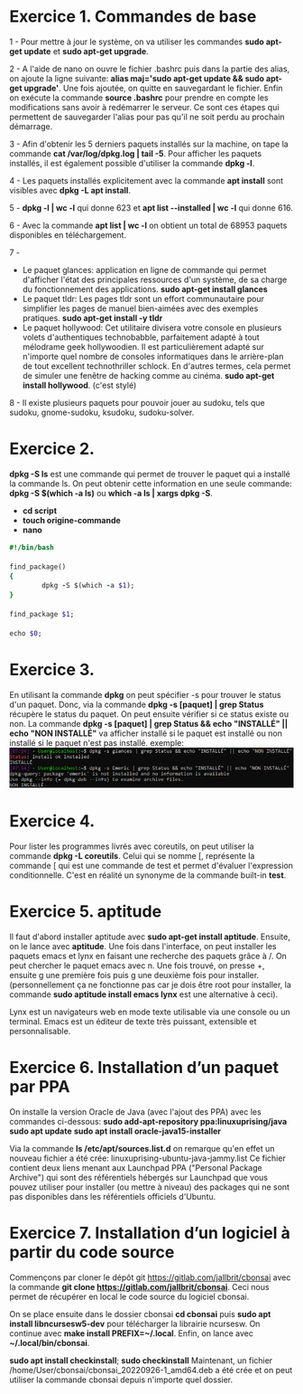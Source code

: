 # **Exercice 1. Commandes de base**

1 - Pour mettre à jour le système, on va utiliser les commandes **sudo apt-get update** et **sudo apt-get upgrade**.

2 - A l'aide de nano on ouvre le fichier .bashrc puis dans la partie des alias, on ajoute la ligne suivante: **alias maj='sudo apt-get update && sudo apt-get upgrade'**. Une fois ajoutée, on quitte en sauvegardant le fichier. Enfin on exécute la commande **source .bashrc** pour prendre en compte les modifications sans avoir à redémarrer le serveur. Ce sont ces étapes qui permettent de sauvegarder l'alias pour pas qu'il ne soit perdu au prochain démarrage.

3 - Afin d'obtenir les 5 derniers paquets installés sur la machine, on tape la commande **cat /var/log/dpkg.log | tail -5**. Pour afficher les paquets installés, il est également possible d'utiliser la commande **dpkg -l**.

4 - Les paquets installés explicitement avec la commande **apt install** sont visibles avec **dpkg -L apt install**.

5 - **dpkg -l | wc -l** qui donne 623 et **apt list --installed | wc -l** qui donne 616.

6 - Avec la commande **apt list | wc -l** on obtient un total de 68953 paquets disponibles en téléchargement.

7 -
* Le paquet glances: application en ligne de commande qui permet d'afficher l'état des principales ressources d'un système, de sa charge du fonctionnement des applications. **sudo apt-get install glances**
* Le paquet tldr: Les pages tldr sont un effort communautaire pour simplifier les pages de manuel bien-aimées avec des exemples pratiques. **sudo apt-get install -y tldr**
* Le paquet hollywood: Cet utilitaire divisera votre console en plusieurs volets d'authentiques technobabble, parfaitement adapté à tout mélodrame geek hollywoodien. Il est particulièrement adapté sur n'importe quel nombre de consoles informatiques dans le arrière-plan de tout excellent technothriller schlock. En d'autres termes, cela permet de simuler une fenêtre de hacking comme au cinéma. **sudo apt-get install hollywood**. (c'est stylé)

8 - Il existe plusieurs paquets pour pouvoir jouer au sudoku, tels que sudoku, gnome-sudoku, ksudoku, sudoku-solver.

# **Exercice 2.**

**dpkg -S ls** est une commande qui permet de trouver le paquet qui a installé la commande ls. On peut obtenir cette information en une seule commande: **dpkg -S $(which -a ls)** ou **which -a ls | xargs dpkg -S**.
* **cd script**
* **touch origine-commande**
* **nano**
```ruby
#!/bin/bash

find_package()
{
        dpkg -S $(which -a $1);
}

find_package $1;

echo $0;
```

# **Exercice 3.**

En utilisant la commande **dpkg** on peut spécifier -s pour trouver le status d'un paquet. Donc, via la commande **dpkg -s [paquet] | grep Status** récupère le status du paquet. On peut ensuite vérifier si ce status existe ou non. La commande **dpkg -s [paquet] | grep Status && echo "INSTALLÉ" || echo "NON INSTALLÉ"** va afficher installé si le paquet est installé ou non installé si le paquet n'est pas installé.
exemple:
![exemple](TP-4_exo3.png)

# **Exercice 4.**

Pour lister les programmes livrés avec coreutils, on peut utiliser la commande **dpkg -L coreutils**.
Celui qui se nomme [, représente la commande [ qui est une commande de test et permet d'évaluer l'expression conditionnelle. C'est en réalité un synonyme de la commande built-in **test**.

# **Exercice 5. aptitude**

Il faut d'abord installer aptitude avec **sudo apt-get install aptitude**. Ensuite, on le lance avec **aptitude**. Une fois dans l'interface, on peut installer les paquets emacs et lynx en faisant une recherche des paquets grâce à /. On peut chercher le paquet emacs avec n. Une fois trouvé, on presse +, ensuite g une première fois puis g une deuxième fois pour installer. (personnellement ça ne fonctionne pas car je dois être root pour installer, la commande **sudo aptitude install emacs lynx** est une alternative à ceci).

Lynx est un navigateurs web en mode texte utilisable via une console ou un terminal.
Emacs est un éditeur de texte très puissant, extensible et personnalisable.

# **Exercice 6. Installation d’un paquet par PPA**

On installe la version Oracle de Java (avec l'ajout des PPA) avec les commandes ci-dessous:
**sudo add-apt-repository ppa:linuxuprising/java**
**sudo apt update**
**sudo apt install oracle-java15-installer**

Via la commande **ls /etc/apt/sources.list.d** on remarque qu'en effet un nouveau fichier a été crée: linuxuprising-ubuntu-java-jammy.list
Ce fichier contient deux liens menant aux Launchpad PPA ("Personal Package Archive") qui sont des référentiels hébergés sur Launchpad que vous pouvez utiliser pour installer (ou mettre à niveau) des packages qui ne sont pas disponibles dans les référentiels officiels d'Ubuntu.

# **Exercice 7. Installation d’un logiciel à partir du code source**

Commençons par cloner le dépôt git https://gitlab.com/jallbrit/cbonsai avec la commande **git clone https://gitlab.com/jallbrit/cbonsai**.
Ceci nous permet de récupérer en local le code source du logiciel cbonsai.

On se place ensuite dans le dossier cbonsai **cd cbonsai** puis **sudo apt install libncursesw5-dev** pour télécharger la librairie ncursesw.
On continue avec **make install PREFIX=~/.local**.
Enfin, on lance avec **~/.local/bin/cbonsai**.

**sudo apt install checkinstall**; 
**sudo checkinstall**
Maintenant, un fichier /home/User/cbonsai/cbonsai_20220926-1_amd64.deb a été crée et on peut utiliser la commande cbonsai depuis n'importe quel dossier.

